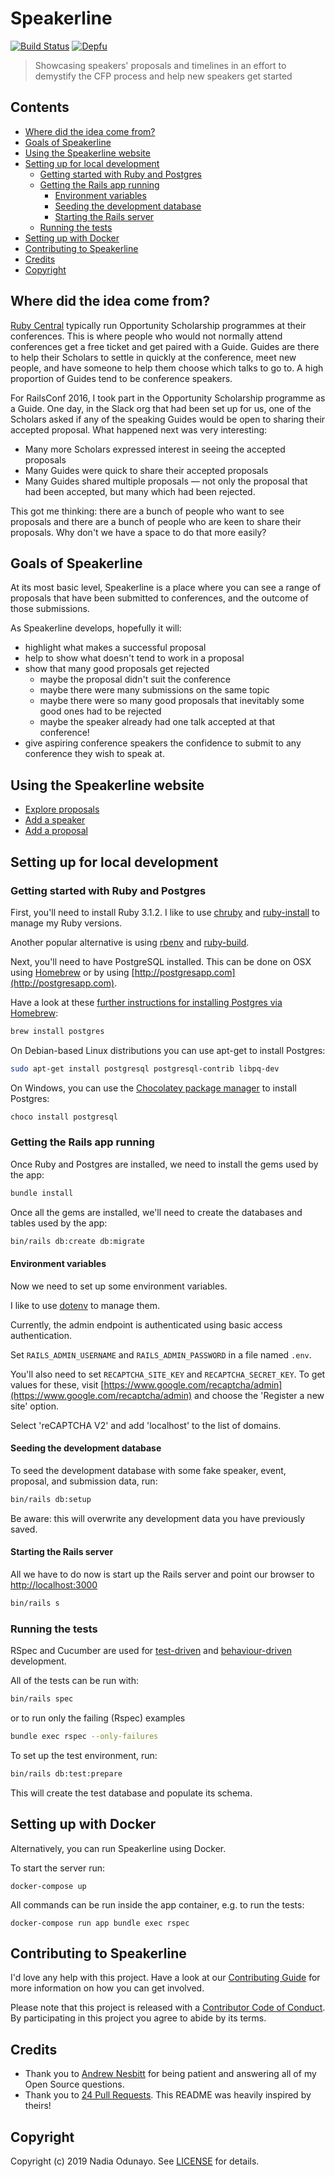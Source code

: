 # Speakerline

[![Build Status](https://travis-ci.org/nodunayo/speakerline.svg?branch=master)](https://travis-ci.org/nodunayo/speakerline)
[![Depfu](https://badges.depfu.com/badges/5515ef52032873777824e0923cd8258f/overview.svg)](https://depfu.com/github/nodunayo/speakerline)

> Showcasing speakers' proposals and timelines in an effort to demystify the CFP process and help new speakers get started

## Contents

* [Where did the idea come from?](#where-did-the-idea-come-from)
* [Goals of Speakerline](#goals-of-speakerline)
* [Using the Speakerline website](#using-the-speakerline-website)
* [Setting up for local development](#setting-up-for-local-development)
  * [Getting started with Ruby and Postgres](#getting-started-with-ruby-and-postgres)
  * [Getting the Rails app running](#getting-the-rails-app-running)
    * [Environment variables](#environment-variables)
    * [Seeding the development database](#seeding-the-development-database)
    * [Starting the Rails server](#starting-the-rails-server)
  * [Running the tests](#running-the-tests)
 * [Setting up with Docker](#setting-up-with-docker)
* [Contributing to Speakerline](#contributing-to-speakerline)
* [Credits](#credits)
* [Copyright](#copyright)

## Where did the idea come from?

[Ruby Central](http://rubycentral.org/) typically run Opportunity Scholarship programmes at their conferences.
This is where people who would not normally attend conferences get a free ticket and get paired with a Guide.
Guides are there to help their Scholars to settle in quickly at the conference, meet new people, and have
someone to help them choose which talks to go to. A high proportion of Guides tend to be conference speakers.

For RailsConf 2016, I took part in the Opportunity Scholarship programme as a Guide. One day, in the Slack org that had been set up
for us, one of the Scholars asked if any of the speaking Guides would be open to sharing their accepted proposal. What happened next was very interesting:

* Many more Scholars expressed interest in seeing the accepted proposals
* Many Guides were quick to share their accepted proposals
* Many Guides shared multiple proposals — not only the proposal that had been accepted, but many which had been rejected.

This got me thinking: there are a bunch of people who want to see proposals and there are a bunch of people who are keen to share their proposals. Why don't we have a space to do that more easily?

## Goals of Speakerline

At its most basic level, Speakerline is a place where you can see a range of proposals that have been submitted to conferences, and the outcome of those submissions.

As Speakerline develops, hopefully it will:

* highlight what makes a successful proposal
* help to show what doesn't tend to work in a proposal
* show that many good proposals get rejected
  * maybe the proposal didn't suit the conference
  * maybe there were many submissions on the same topic
  * maybe there were so many good proposals that inevitably some good ones had to be rejected
  * maybe the speaker already had one talk accepted at that conference!
* give aspiring conference speakers the confidence to submit to any conference they wish to speak at.

## Using the Speakerline website

* [Explore proposals](http://speakerline.io/speakers)
* [Add a speaker](http://speakerline.io/speakers/new)
* [Add a proposal](http://speakerline.io/proposals/new)

## Setting up for local development

### Getting started with Ruby and Postgres

First, you'll need to install Ruby 3.1.2. I like to use [chruby](https://github.com/postmodern/chruby) and [ruby-install](https://github.com/postmodern/ruby-install) to manage my Ruby versions.

Another popular alternative is using [rbenv](https://github.com/rbenv/rbenv) and [ruby-build](https://github.com/rbenv/ruby-build).

Next, you'll need to have PostgreSQL installed. This can be done on OSX using [Homebrew](http://mxcl.github.io/homebrew/)
or by using [http://postgresapp.com](http://postgresapp.com).

Have a look at these [further instructions for installing Postgres via Homebrew](http://www.mikeball.us/blog/setting-up-postgres-with-homebrew/):

```bash
brew install postgres
```

On Debian-based Linux distributions you can use apt-get to install Postgres:

```bash
sudo apt-get install postgresql postgresql-contrib libpq-dev
```

On Windows, you can use the [Chocolatey package manager](http://chocolatey.org/) to install Postgres:

```bash
choco install postgresql
```

### Getting the Rails app running

Once Ruby and Postgres are installed, we need to install the gems used by the app:

```bash
bundle install
```

Once all the gems are installed, we'll need to create the databases and tables used by the app:

```bash
bin/rails db:create db:migrate
```

#### Environment variables

Now we need to set up some environment variables.

I like to use [dotenv](https://github.com/bkeepers/dotenv) to manage them.

Currently, the admin endpoint is authenticated using basic access authentication.

Set `RAILS_ADMIN_USERNAME` and `RAILS_ADMIN_PASSWORD` in a file named `.env`.

You'll also need to set `RECAPTCHA_SITE_KEY` and `RECAPTCHA_SECRET_KEY`. To get values for these, visit
[https://www.google.com/recaptcha/admin](https://www.google.com/recaptcha/admin) and choose the
'Register a new site' option.

Select 'reCAPTCHA V2' and add 'localhost' to the list of domains.

#### Seeding the development database

To seed the development database with some fake speaker, event, proposal, and submission data, run:

```bash
bin/rails db:setup
```

Be aware: this will overwrite any development data you have previously saved.

#### Starting the Rails server

All we have to do now is start up the Rails server and point our browser to <http://localhost:3000>

```bash
bin/rails s
```

### Running the tests

RSpec and Cucumber are used for [test-driven](https://en.wikipedia.org/wiki/Test-driven_development) and
[behaviour-driven](https://en.wikipedia.org/wiki/Behavior-driven_development) development.

All of the tests can be run with:

```bash
bin/rails spec
```

or to run only the failing (Rspec) examples

```bash
bundle exec rspec --only-failures
```

To set up the test environment, run:

```bash
bin/rails db:test:prepare
```

This will create the test database and populate its schema.

## Setting up with Docker

Alternatively, you can run Speakerline using Docker.

To start the server run:

```
docker-compose up
```

All commands can be run inside the app container, e.g. to run the tests:

```
docker-compose run app bundle exec rspec
```

## Contributing to Speakerline

I'd love any help with this project. Have a look at our [Contributing Guide](CONTRIBUTING.md)
for more information on how you can get involved.

Please note that this project is released with a [Contributor Code of Conduct](CODE_OF_CONDUCT.md). By participating
in this project you agree to abide by its terms.

## Credits

* Thank you to [Andrew Nesbitt](https://twitter.com/teabass) for being patient and answering all of my Open Source questions.
* Thank you to [24 Pull Requests](https://github.com/24pullrequests/24pullrequests). This README was heavily inspired by theirs!

## Copyright

Copyright (c) 2019 Nadia Odunayo. See [LICENSE](https://github.com/nodunayo/speakerline/blob/master/LICENSE) for details.
